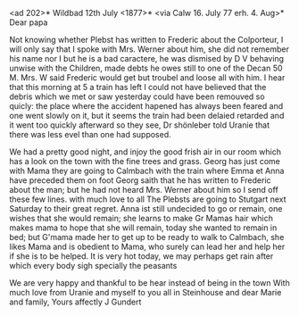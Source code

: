 <ad 202>* Wildbad 12th July <1877>*
 <via Calw 16. July 77 erh. 4. Aug>*
Dear papa

Not knowing whether Plebst has written to Frederic about the Colporteur, I will only say that I spoke with Mrs. Werner about him, she did not remember his name nor I but he is a bad caractere, he was dismised by D V behaving unwise with the Children, made debts he owes still to one of the Decan 50 M. Mrs. W said Frederic would get but troubel and loose all with him. 
I hear that this morning at 5 a train has left I could not have believed that the debris which we met or saw yesterday could have been remouved so quicly: the place where the accident hapened has always been feared and one went slowly on it, but it seems the train had been delaied retarded and it went too quickly afterward so they see, Dr shönleber told Uranie that there was less evel than one had supposed.

We had a pretty good night, and injoy the good frish air in our room which has a look on the town with the fine trees and grass. Georg has just come with Mama they are going to Calmbach with the train where Emma et Anna have preceded them on foot Georg saith that he has written to Frederic about the man; but he had not heard Mrs. Werner about him so I send off these few lines. with much love to all The Plebsts are going to Stutgart next Saturday to their great regret. Anna ist still undecided to go or remain, one wishes that she would remain; she learns to make Gr Mamas hair which makes mama to hope that she will remain, today she wanted to remain in bed; but G'mama made her to get up to be ready to walk to Calmbach, she likes Mama and is obedient to Mama, who surely can lead her and help her if she is to be helped. It is very hot today, we may perhaps get rain after which every body sigh specially the peasants

We are very happy and thankful to be hear instead of being in the town 
With much love from Uranie and myself to you all in Steinhouse and dear Marie and family,
 Yours affectly
 J Gundert

